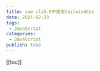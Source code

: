 ```yaml
---
title: vue cli5.0中使用tailwindCss
date: 2021-02-23
tags:
 - JavaScript
categories:
 - JavaScript
publish: true
---
```

[[toc]]